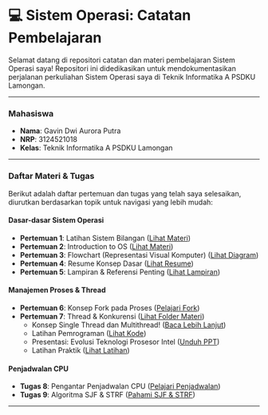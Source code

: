 # 💻 Sistem Operasi: Catatan Pembelajaran

Selamat datang di repositori catatan dan materi pembelajaran Sistem Operasi saya! Repositori ini didedikasikan untuk mendokumentasikan perjalanan perkuliahan Sistem Operasi saya di Teknik Informatika A PSDKU Lamongan.

---

### Mahasiswa

* **Nama**: Gavin Dwi Aurora Putra
* **NRP**: 3124521018
* **Kelas**: Teknik Informatika A PSDKU Lamongan

---

### Daftar Materi & Tugas

Berikut adalah daftar pertemuan dan tugas yang telah saya selesaikan, diurutkan berdasarkan topik untuk navigasi yang lebih mudah:

#### Dasar-dasar Sistem Operasi
* **Pertemuan 1**: Latihan Sistem Bilangan ([Lihat Materi](https://github.com/GapsMyers/SisOp-2025/blob/main/Tugas%201/1.md))
* **Pertemuan 2**: Introduction to OS ([Lihat Materi](IntroductionToOS.md))
* **Pertemuan 3**: Flowchart (Representasi Visual Komputer) ([Lihat Diagram](https://github.com/GapsMyers/SisOp-2025/blob/main/Tugas%203/Computer.jpg))
* **Pertemuan 4**: Resume Konsep Dasar ([Lihat Resume](https://github.com/GapsMyers/SisOp-2025/blob/main/Tugas%204/Resume.md))
* **Pertemuan 5**: Lampiran & Referensi Penting ([Lihat Lampiran](https://github.com/GapsMyers/SisOp-2025/blob/main/Tugas%205/Appendix.md))

#### Manajemen Proses & Thread
* **Pertemuan 6**: Konsep Fork pada Proses ([Pelajari Fork](https://github.com/GapsMyers/SisOp-2025/blob/main/Tugas%206/fork.md))
* **Pertemuan 7**: Thread & Konkurensi ([Lihat Folder Materi](https://github.com/GapsMyers/SisOp-2025/tree/main/Tugas%207))
    * Konsep Single Thread dan Multithread! ([Baca Lebih Lanjut](https://github.com/GapsMyers/SisOp-2025/blob/main/Tugas%207/Thread%20and%20Multithread.md))
    * Latihan Pemrograman ([Lihat Kode](https://github.com/GapsMyers/SisOp-2025/blob/main/Tugas%207/program%20exercise.md))
    * Presentasi: Evolusi Teknologi Prosesor Intel ([Unduh PPT](https://github.com/GapsMyers/SisOp-2025/blob/main/Tugas%207/Evolusi-Teknologi-Prosesor-Intel.pdf))
    * Latihan Praktik ([Lihat Latihan](https://github.com/GapsMyers/SisOp-2025/blob/main/Tugas%207/practice%20exercises.md))

#### Penjadwalan CPU
* **Tugas 8**: Pengantar Penjadwalan CPU ([Pelajari Penjadwalan](https://github.com/GapsMyers/SisOp-2025/blob/main/Tugas%208/CpuScheduling.md))
* **Tugas 9**: Algoritma SJF & STRF ([Pahami SJF & STRF](https://github.com/GapsMyers/SisOp-2025/blob/main/Tugas%209/SJF%20%26%20STRF.md))

---
